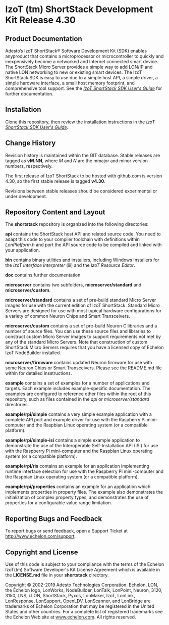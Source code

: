 IzoT (tm) ShortStack Development Kit Release 4.30
=================================================

Product Documentation
---------------------

Adesto’s IzoT ShortStack® Software Development Kit (SDK) enables anyproduct that contains a microprocessor or microcontroller to quickly and inexpensively become a networked and Internet connected smart device. The ShortStack Micro Server provides a simple way to add LON/IP and native LON networking to new or existing smart devices. The IzoT ShortStack SDK is easy to use due to a simple host API, a simple driver, a simple hardware interface, a small host memory footprint, and comprehensive tool support.  See the [*IzoT ShortStack SDK User's Guide*](http://downloads.echelon.com/support/documentation/manuals/devtools/078-0540-01B_IzoT_ShortStack_SDK_User's_Guide.pdf "IzoT ShortStack SDK User's Guide") for further documentation. 


Installation
------------

Clone this repository, then review the installation instructions in the [*IzoT ShortStack SDK User's Guide*](http://downloads.echelon.com/support/documentation/manuals/devtools/078-0540-01B_IzoT_ShortStack_SDK_User's_Guide.pdf "IzoT ShortStack SDK User's Guide").



Change History
--------------

Revision history is maintained within the GIT database. Stable releases
are tagged as **vM.NN**, where *M* and *N* are the mmajor and minor 
version numbers, respectively. 

The first release of IzoT ShortStack to be hosted with github.com is version
4.30, so the first stable release is tagged **v4.30**.

Revisions between stable releases should be considered experimental or under 
development.


Repository Content and Layout
-----------------------------

The **shortstack** repository is organized into the following
directories:  

**api**
contains the ShortStack host API and related source code. You need to adapt 
this code to your compiler toolchain with definitions within *LonPlatform.h* 
and port the API source code to be compiled and linked with your application.

**bin** 
contains binary utilities and installers, including Windows Installers for
the *IzoT Interface Interpreter* (iii) and the *IzoT Resource Editor*.

**doc**
contains further documentation.

**microserver**
contains two subfolders, **microserver/standard** and **microserver/custom**.

**microserver/standard**
contains a set of pre-build standard Micro Server images for use with the
current edition of IzoT ShortStack. Standard Micro Servers are designed for 
use with most typical hardware configurations for a variety of common Neuron 
Chips and Smart Transceivers.

**microserver/custom**
contains a set of pre-build Neuron C libraries and a number of source files. 
You can use these source files and libraries to construct custom Micro Server
images to support requirements not met by any of the standard Micro Servers. 
Note that construction of custom ShortStack Micro Servers requires that you
have a licensed copy of Echelon IzoT NodeBuilder installed. 

**microserver/firmware**
contains updated Neuron firmware for use with some Neuron Chips or Smart Transceivers. Please see the README.md file within for detailed insstructions.

**example**
contains a set of examples for a number of applications and targets. Each 
example includes example-specific documentation. The examples are configured to
reference other files within the root of this repository, such as files 
contained in the *api* or *microserver/standard* directories. 

**example/rpi/simple**
contains a very simple example application with a complete API port and example
driver for use with the Raspberry Pi mini-computer and the Raspbian Linux operating
system (or a compatible platform). 

**example/rpi/simple-isi**
contains a simple example application to demonstrate the use of the Interoperable Self-Installation API (ISI) for use with the Raspberry Pi mini-computer and the Raspbian Linux operating system (or a compatible platform).

**example/rpi/ris**
contains an example for an application implementing runtime interface selection for use with the Raspberry Pi mini-computer and the Raspbian Linux operating system (or a compatible platform).

**example/rpi/properties**
contains an example for an application which implements properties in property files. The example also demonstrates the initialization of complex property types, and demonstrates the use of properties for a configurable value range limitation. 


Reporting Bugs and Feedback
---------------------------

To report bugs or send feedback, open a Support Ticket at
<http://www.echelon.com/support>.


Copyright and License
---------------------

Use of this code is subject to your compliance with the terms of the
Echelon IzoT(tm) Software Developer's Kit License Agreement which is
available in the **LICENSE.md** file in your **shortstack** directory.

Copyright © 2002-2019 Adesto Technologies Corporation. Echelon, LON, the Echelon logo, LonWorks, NodeBuilder, LonTalk, LonPoint, Neuron, 3120, 3150, LNS, i.LON, ShortStack, Pyxos, LonMaker, IzoT, LonLink, LonResponse, LonSupport, OpenLDV, LonScanner, and LonBridge are trademarks of Echelon Corporation that may be registered in the United States and other countries. For a complete list of registered trademarks see the Echelon Web site at www.echelon.com. All rights reserved.
